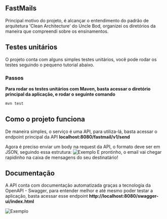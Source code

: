 ## FastMails
Principal motivo do projeto, é alcançar o entendimento do padrão de arquitetura 'Clean Architecture' do Uncle Bod, organizei os diretórios da maneira que compreendi sobre os ensinamentos.

## Testes unitários
O projeto conta com alguns simples testes unitários, você pode rodar os testes seguindo o pequeno tutorial abaixo.

### Passos
**Para rodar os testes unitários com Maven, basta acessar o diretório principal da aplicação, e rodar o seguinte comando**
```bash
mvn test
```
## Como o projeto funciona
De maneira simples, o serviço é uma API, para utiliza-lá, basta acessar o endpoint principal da API **localhost:8080/fastmail/v1/send**

Agora é preciso enviar um body na request da API, o formato deve ser em JSON, seguindo essa estrutura:
![Exemplo](https://images2.imgbox.com/cf/0c/bg0A2v4N_o.png)
E prontinho, o email vai chegar rapidinho na caixa de mensagens do seu destinatário!

## Documentação
A API conta com documentação automatizada graças a tecnologia da OpenAPI - Swagger, para entender melhor e até mesmo poder testar a aplicação, basta acessar esse endpoint
**http://localhost:8080/swagger-ui/index.html**

![Exemplo](https://images2.imgbox.com/36/8c/G5vwzmBw_o.png)
